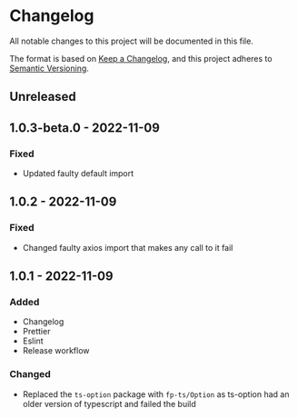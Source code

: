 # Changelog

All notable changes to this project will be documented in this file.

The format is based on [Keep a Changelog](https://keepachangelog.com/en/1.0.0/),
and this project adheres to [Semantic Versioning](https://semver.org/spec/v2.0.0.html).

## Unreleased

## 1.0.3-beta.0 - 2022-11-09
### Fixed
- Updated faulty default import

## 1.0.2 - 2022-11-09
### Fixed
- Changed faulty axios import that makes any call to it fail

## 1.0.1 - 2022-11-09
### Added
- Changelog
- Prettier
- Eslint
- Release workflow

### Changed
- Replaced the `ts-option` package with `fp-ts/Option` as ts-option had an older version of typescript and failed the build
